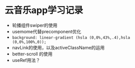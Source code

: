 # 云音乐app学习记录
  - 轮播组件swiper的使用
  - usemome代替precomponent优化
  - ```background: linear-gradient (hsla (0,0%,43%,.4),hsla (0,0%,100%,0));```
  - navLink的使用，以及activeClassName的运用
  - better-scroll 的使用
  - useRef用法？